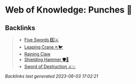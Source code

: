 # Web of Knowledge: Punches 👊

## Backlinks

> - [Five Swords 5️⃣⚔️](..\techniques\five-swords.md)
> - [Leaping Crane ↖️🐦](..\techniques\leaping-crane.md)
> - [Raining Claw](..\techniques\raining-claw.md)
> - [Shielding Hammer 🛡️🔨](..\techniques\shielding-hammer.md)
> - [Sword of Destruction ⚔️💥](..\techniques\sword-of-destruction.md)

_Backlinks last generated 2023-06-03 17:02:21_
